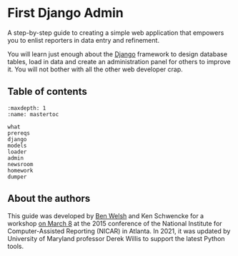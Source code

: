 ```{include} _templates/nav.html
```

# First Django Admin

A step-by-step guide to creating a simple web application that empowers you to enlist reporters in data entry and refinement.

You will learn just enough about the [Django](https://www.djangoproject.com/) framework to design database tables, load in data and create an administration panel for others to improve it. You will not bother with all the other web developer crap.

## Table of contents

```{toctree}
:maxdepth: 1
:name: mastertoc

what
prereqs
django
models
loader
admin
newsroom
homework
dumper
```

## About the authors

This guide was developed by [Ben Welsh](http://palewi.re/who-is-ben-welsh/) and Ken Schwencke
for a workshop [on March 8](http://ire.org/conferences/nicar2015/hands-on-training/) at
the 2015 conference of the National Institute for Computer-Assisted Reporting (NICAR) in Atlanta. In 2021, it was updated by University of Maryland professor Derek Willis to support the latest Python tools.